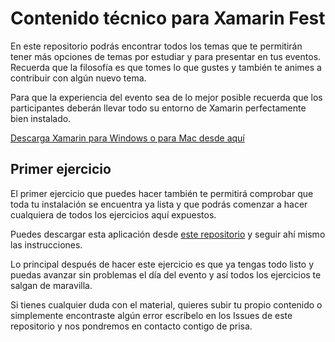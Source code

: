 # Contenido técnico para Xamarin Fest

En este repositorio podrás encontrar todos los temas que te permitirán tener más opciones de temas por estudiar y para presentar en tus eventos. Recuerda que la filosofía es que tomes lo que gustes y también te animes a contribuir con algún nuevo tema.

Para que la experiencia del evento sea de lo mejor posible recuerda que los participantes deberán llevar todo su entorno de Xamarin perfectamente bien instalado.

[Descarga Xamarin para Windows o para Mac desde aquí](https://www.xamarin.com/download)

## Primer ejercicio

El primer ejercicio que puedes hacer también te permitirá comprobar que toda tu instalación se encuentra ya lista y que podrás comenzar a hacer cualquiera de todos los ejercicios aquí expuestos.

Puedes descargar esta aplicación desde [este repositorio](https://github.com/aminespinoza/EnviaCorreosXamarinApp) y seguir ahí mismo las instrucciones.

Lo principal después de hacer este ejercicio es que ya tengas todo listo y puedas avanzar sin problemas el día del evento y así todos los ejercicios te salgan de maravilla.

Si tienes cualquier duda con el material, quieres subir tu propio contenido o simplemente encontraste algún error escríbelo en los Issues de este repositorio y nos pondremos en contacto contigo de prisa.
